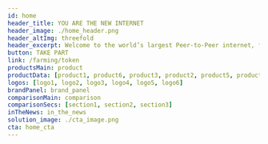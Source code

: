 ```yaml
---
id: home
header_title: YOU ARE THE NEW INTERNET
header_image: ./home_header.png
header_altImg: threefold
header_excerpt: Welcome to the world’s largest Peer-to-Peer internet, formed by people who want to make a difference, by people who care, by people just like you.
button: TAKE PART
link: /farming/token
productsMain: product
productData: [product1, product6, product3, product2, product5, product4]
logos: [logo1, logo2, logo3, logo4, logo5, logo6]
brandPanel: brand_panel
comparisonMain: comparison
comparisonSecs: [section1, section2, section3]
inTheNews: in_the_news
solution_image: ./cta_image.png
cta: home_cta
---
```



<!-- header: home_header
solution_image: ./home_header.png -->